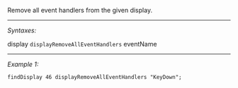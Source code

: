 Remove all event handlers from the given display.


---
*Syntaxes:*

display `displayRemoveAllEventHandlers` eventName

---
*Example 1:*

```sqf
findDisplay 46 displayRemoveAllEventHandlers "KeyDown";
```